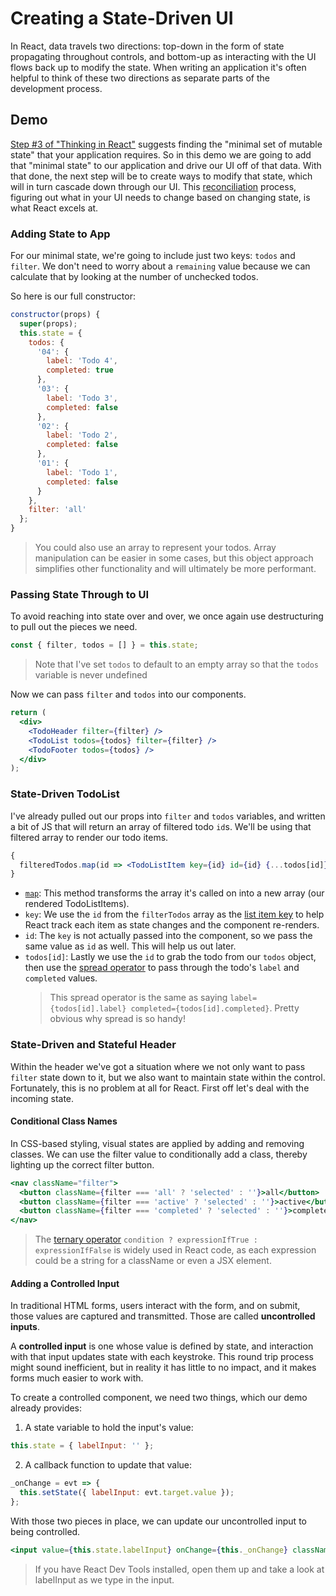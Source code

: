 # Creating a State-Driven UI

In React, data travels two directions: top-down in the form of state propagating throughout controls, and bottom-up as interacting with the UI flows back up to modify the state. When writing an application it's often helpful to think of these two directions as separate parts of the development process.

## Demo

[Step #3 of "Thinking in React"](https://reactjs.org/docs/thinking-in-react.html) suggests finding the "minimal set of mutable state" that your application requires. So in this demo we are going to add that "minimal state" to our application and drive our UI off of that data. With that done, the next step will be to create ways to modify that state, which will in turn cascade down through our UI. This [reconciliation](https://reactjs.org/docs/reconciliation.html) process, figuring out what in your UI needs to change based on changing state, is what React excels at.

### Adding State to App

For our minimal state, we're going to include just two keys: `todos` and `filter`. We don't need to worry about a `remaining` value because we can calculate that by looking at the number of unchecked todos.

So here is our full constructor:

```jsx
constructor(props) {
  super(props);
  this.state = {
    todos: {
      '04': {
        label: 'Todo 4',
        completed: true
      },
      '03': {
        label: 'Todo 3',
        completed: false
      },
      '02': {
        label: 'Todo 2',
        completed: false
      },
      '01': {
        label: 'Todo 1',
        completed: false
      }
    },
    filter: 'all'
  };
}
```

> You could also use an array to represent your todos. Array manipulation can be easier in some cases, but this object approach simplifies other functionality and will ultimately be more performant.

### Passing State Through to UI

To avoid reaching into state over and over, we once again use destructuring to pull out the pieces we need.

```jsx
const { filter, todos = [] } = this.state;
```

> Note that I've set `todos` to default to an empty array so that the `todos` variable is never undefined

Now we can pass `filter` and `todos` into our components.

```jsx
return (
  <div>
    <TodoHeader filter={filter} />
    <TodoList todos={todos} filter={filter} />
    <TodoFooter todos={todos} />
  </div>
);
```

### State-Driven TodoList

I've already pulled out our props into `filter` and `todos` variables, and written a bit of JS that will return an array of filtered todo `id`s. We'll be using that filtered array to render our todo items.

```jsx
{
  filteredTodos.map(id => <TodoListItem key={id} id={id} {...todos[id]} />);
}
```

- [`map`](https://developer.mozilla.org/en-US/docs/Web/JavaScript/Reference/Global_Objects/Array/map): This method transforms the array it's called on into a new array (our rendered TodoListItems).
- `key`: We use the `id` from the `filterTodos` array as the [list item key](https://reactjs.org/docs/lists-and-keys.html) to help React track each item as state changes and the component re-renders.
- `id`: The `key` is not actually passed into the component, so we pass the same value as `id` as well. This will help us out later.
- `todos[id]`: Lastly we use the `id` to grab the todo from our `todos` object, then use the [spread operator](https://developer.mozilla.org/en-US/docs/Web/JavaScript/Reference/Operators/Spread_syntax) to pass through the todo's `label` and `completed` values.
  > This spread operator is the same as saying `label={todos[id].label} completed={todos[id].completed}`. Pretty obvious why spread is so handy!

### State-Driven and Stateful Header

Within the header we've got a situation where we not only want to pass `filter` state down to it, but we also want to maintain state within the control. Fortunately, this is no problem at all for React. First off let's deal with the incoming state.

#### Conditional Class Names

In CSS-based styling, visual states are applied by adding and removing classes. We can use the filter value to conditionally add a class, thereby lighting up the correct filter button.

```jsx
<nav className="filter">
  <button className={filter === 'all' ? 'selected' : ''}>all</button>
  <button className={filter === 'active' ? 'selected' : ''}>active</button>
  <button className={filter === 'completed' ? 'selected' : ''}>completed</button>
</nav>
```

> The [ternary operator](https://developer.mozilla.org/en-US/docs/Web/JavaScript/Reference/Operators/Conditional_Operator) `condition ? expressionIfTrue : expressionIfFalse` is widely used in React code, as each expression could be a string for a className or even a JSX element.

#### Adding a Controlled Input

In traditional HTML forms, users interact with the form, and on submit, those values are captured and transmitted. Those are called **uncontrolled inputs**.

A **controlled input** is one whose value is defined by state, and interaction with that input updates state with each keystroke. This round trip process might sound inefficient, but in reality it has little to no impact, and it makes forms much easier to work with.

To create a controlled component, we need two things, which our demo already provides:

1. A state variable to hold the input's value:

```jsx
this.state = { labelInput: '' };
```

2. A callback function to update that value:

```jsx
_onChange = evt => {
  this.setState({ labelInput: evt.target.value });
};
```

With those two pieces in place, we can update our uncontrolled input to being controlled.

```jsx
<input value={this.state.labelInput} onChange={this._onChange} className="textfield" placeholder="add todo" />
```

> If you have React Dev Tools installed, open them up and take a look at labelInput as we type in the input.
